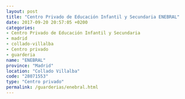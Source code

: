 ```yaml
---
layout: post
title: "Centro Privado de Educación Infantil y Secundaria ENEBRAL"
date: 2017-09-20 20:57:05 +0200
categories:
- Centro Privado de Educación Infantil y Secundaria
- madrid
- collado-villalba
- Centro privado
- guarderia
name: "ENEBRAL"
province: "Madrid"
location: "Collado Villalba"
code: "28071553"
type: "Centro privado"
permalink: /guarderias/enebral.html
---
```

